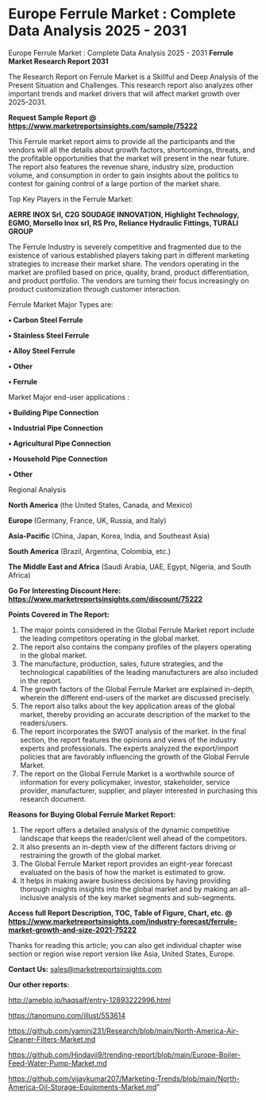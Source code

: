 # Europe Ferrule Market : Complete Data Analysis 2025 - 2031
Europe Ferrule Market : Complete Data Analysis 2025 - 2031
<strong>Ferrule Market Research Report 2031</strong>

The Research Report on Ferrule Market is a Skillful and Deep Analysis of the Present Situation and Challenges. This research report also analyzes other important trends and market drivers that will affect market growth over 2025-2031.

<strong>Request Sample Report @ <a href=https://www.marketreportsinsights.com/sample/75222>https://www.marketreportsinsights.com/sample/75222</a></strong>

This Ferrule market report aims to provide all the participants and the vendors will all the details about growth factors, shortcomings, threats, and the profitable opportunities that the market will present in the near future. The report also features the revenue share, industry size, production volume, and consumption in order to gain insights about the politics to contest for gaining control of a large portion of the market share.

Top Key Players in the Ferrule Market:

<strong>AERRE INOX Srl, C2G SOUDAGE INNOVATION, Highlight Technology, EGMO, Morsello Inox srl, RS Pro, Reliance Hydraulic Fittings, TURALI GROUP</strong>

The Ferrule Industry is severely competitive and fragmented due to the existence of various established players taking part in different marketing strategies to increase their market share. The vendors operating in the market are profiled based on price, quality, brand, product differentiation, and product portfolio. The vendors are turning their focus increasingly on product customization through customer interaction.

Ferrule Market Major Types are:

<strong>• Carbon Steel Ferrule

• Stainless Steel Ferrule

• Alloy Steel Ferrule

• Other

• Ferrule</strong>

Market Major end-user applications :

<strong>• Building Pipe Connection

• Industrial Pipe Connection

• Agricultural Pipe Connection

• Household Pipe Connection

• Other</strong>

Regional Analysis

</u><strong><b>North America</b></strong> (the United States, Canada, and Mexico)

<strong><b>Europe </b></strong>(Germany, France, UK, Russia, and Italy)

<strong><b>Asia-Pacific</b></strong> (China, Japan, Korea, India, and Southeast Asia)

<strong><b>South America</b></strong> (Brazil, Argentina, Colombia, etc.)

<strong><b>The Middle East and Africa</b></strong> (Saudi Arabia, UAE, Egypt, Nigeria, and South Africa)

<strong>Go For Interesting Discount Here: <a href=https://www.marketreportsinsights.com/discount/75222>https://www.marketreportsinsights.com/discount/75222</a></strong>

<strong>Points Covered in The Report:</strong>
<ol>
  <li>The major points considered in the Global Ferrule Market report include the leading competitors operating in the global market.</li>
  <li>The report also contains the company profiles of the players operating in the global market.</li>
  <li>The manufacture, production, sales, future strategies, and the technological capabilities of the leading manufacturers are also included in the report.</li>
  <li>The growth factors of the Global Ferrule Market are explained in-depth, wherein the different end-users of the market are discussed precisely.</li>
  <li>The report also talks about the key application areas of the global market, thereby providing an accurate description of the market to the readers/users.</li>
  <li>The report incorporates the SWOT analysis of the market. In the final section, the report features the opinions and views of the industry experts and professionals. The experts analyzed the export/import policies that are favorably influencing the growth of the Global Ferrule Market.</li>
  <li>The report on the Global Ferrule Market is a worthwhile source of information for every policymaker, investor, stakeholder, service provider, manufacturer, supplier, and player interested in purchasing this research document.</li>
</ol>
<strong>Reasons for Buying Global Ferrule Market Report:</strong>

<ol>
  <li>The report offers a detailed analysis of the dynamic competitive landscape that keeps the reader/client well ahead of the competitors.</li>
  <li>It also presents an in-depth view of the different factors driving or restraining the growth of the global market.</li>
  <li>The Global Ferrule Market report provides an eight-year forecast evaluated on the basis of how the market is estimated to grow.</li>
  <li>It helps in making aware business decisions by having providing thorough insights insights into the global market and by making an all-inclusive analysis of the key market segments and sub-segments.</li>
</ol>
<strong>Access full Report Description, TOC, Table of Figure, Chart, etc. @ <a href=https://www.marketreportsinsights.com/industry-forecast/ferrule-market-growth-and-size-2021-75222>https://www.marketreportsinsights.com/industry-forecast/ferrule-market-growth-and-size-2021-75222</a></strong>


Thanks for reading this article; you can also get individual chapter wise section or region wise report version like Asia, United States, Europe.

<strong>Contact Us:</strong>
sales@marketreportsinsights.com

<strong>Our other reports:</strong>

<a href=http://ameblo.jp/haqsaif/entry-12893222996.html>http://ameblo.jp/haqsaif/entry-12893222996.html</a>

<a href=https://tanomuno.com/illust/553614>https://tanomuno.com/illust/553614</a>

<a href=https://github.com/yamini231/Research/blob/main/North-America-Air-Cleaner-Filters-Market.md>https://github.com/yamini231/Research/blob/main/North-America-Air-Cleaner-Filters-Market.md</a>

<a href=https://github.com/Hindavii9/trending-report/blob/main/Europe-Boiler-Feed-Water-Pump-Market.md>https://github.com/Hindavii9/trending-report/blob/main/Europe-Boiler-Feed-Water-Pump-Market.md</a>

<a href=https://github.com/vijaykumar207/Marketing-Trends/blob/main/North-America-Oil-Storage-Equipments-Market.md>https://github.com/vijaykumar207/Marketing-Trends/blob/main/North-America-Oil-Storage-Equipments-Market.md</a>"
